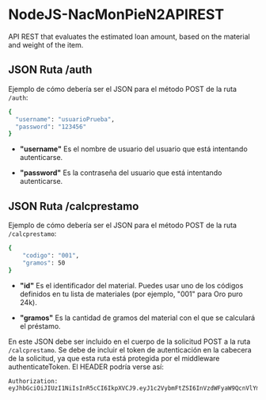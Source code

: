 # NodeJS-NacMonPieN2APIREST
API REST that evaluates the estimated loan amount, based on the material and weight of the item.


## JSON Ruta /auth 

Ejemplo de cómo debería ser el JSON para el método POST de la ruta `/auth`:

```bash
{
  "username": "usuarioPrueba",
  "password": "123456"
}
```

- **"username"** Es el nombre de usuario del usuario que está intentando autenticarse.

- **"password"** Es la contraseña del usuario que está intentando autenticarse.


## JSON Ruta /calcprestamo 

Ejemplo de cómo debería ser el JSON para el método POST de la ruta `/calcprestamo`:

```bash
{
    "codigo": "001",
    "gramos": 50
}
```

- **"id"** Es el identificador del material. Puedes usar uno de los códigos definidos en tu lista de materiales (por ejemplo, "001" para Oro puro 24k).

- **"gramos"** Es la cantidad de gramos del material con el que se calculará el préstamo.

En este JSON debe ser incluido en el cuerpo de la solicitud POST a la ruta `/calcprestamo`. Se debe de incluir el token de autenticación en la cabecera de la solicitud, ya que esta ruta está protegida por el middleware authenticateToken. El HEADER podría verse así:

```bash
Authorization: 
eyJhbGciOiJIUzI1NiIsInR5cCI6IkpXVCJ9.eyJ1c2VybmFtZSI6InVzdWFyaW9QcnVlYmEiLCJpYXQiOjE3MDE0MDc1Mzd9.rGYYA3xvm1ZEvTzDffoo0xxIhRE5qMwiRacTOnMGXJQ
```
